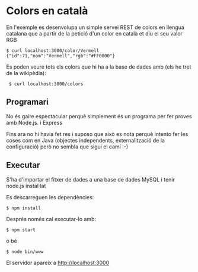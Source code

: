 Colors en català
===============================
En l'exemple es desenvolupa un simple servei REST de colors en llengua catalana que a partir de la petició d'un color en català et diu el seu valor RGB

    $ curl localhost:3000/color/Vermell
    {"id":71,"nom":"Vermell","rgb":"#FF0000"}

Es poden veure tots els colors que hi ha a la base de dades amb (els he tret de la wikipèdia):

     $ curl localhost:3000/colors

Programari
-----------------
No és gaire espectacular perquè simplement és un programa per fer proves amb Node.js. i Express 

Fins ara no hi havia fet res i suposo que això es nota perquè intento fer les coses com en Java (objectes independents, externalització de la configuració) però no sembla que sigui el camí :-)

Executar
-----------------
S'ha d'importar el fitxer de dades a una base de dades MySQL i tenir node.js instal·lat

Es descarreguen les dependències: 

    $ npm install

Després només cal executar-lo amb: 

    $ npm start

o bé

    $ node bin/www

El servidor apareix a [http://localhost:3000](http://localhost:3000)
